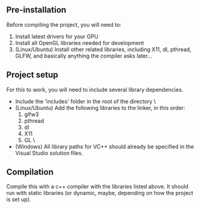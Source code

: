 ## Pre-installation
Before compiling the project, you will need to:
1. Install latest drivers for your GPU
1. Install all OpenGL libraries needed for development
1. (Linux/Ubuntu) Install other related libraries, including X11, dl, pthread, GLFW, and basically anything the compiler asks later...

## Project setup
For this to work, you will need to include several library dependencies.
* Include the 'includes' folder in the root of the directory
\
* (Linux/Ubuntu) Add the following libraries to the linker, in this order: 
  1. glfw3
  1. pthread
  1. dl
  1. X11
  1. GL
\
* (Windows) All library paths for VC++ should already be specified in the Visual Studio solution files.

## Compilation
Compile this with a c++ compiler with the libraries listed above. It should run with static libraries (or dynamic, maybe, depending on how the project is set up).
